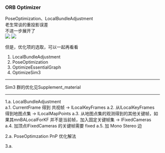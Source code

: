 <!--
 * @Author: Liu Weilong
 * @Date: 2021-01-29 10:38:09
 * @LastEditors: Liu Weilong 
 * @LastEditTime: 2021-01-29 13:58:31
 * @FilePath: /3rd-test-learning/31. orb_slam_related/doc/ORB_optimizer.md
 * @Description: 
-->
### ORB Optimizer 
PoseOptimization、LocalBundleAdjustment<br>
老生常谈的重投影误差<br>
不进一步展开了<br>
![](./picture/4.png)
![](./picture/5.png)

但是，优化项的选取，可以一起再看看
1. LocalBundleAdjustment
2. PoseOptimization
3. OptimizeEssentialGraph
4. OptimizeSim3


-----
Sim3 群的优化见Supplement_material

-----
1.a. LocalBundleAdjustment <br>
a.1. CurrentFrame 得到 共视帧 -> lLocalKeyFrames
a.2. 从lLocalKeyFrames 得到地图点集 -> lLocalMapPoints
a.3. 从地图点集的观测得到的其他关键帧，如果其mnBALocalForKF 并不是当前帧，加入固定关键帧集 -> lFixedCameras
a.4. 加顶点lFixedCameras 的关键帧需要 fixed 
a.5. 加 Mono Stereo 边

2.a. PoseOptimzation PnP 优化解法

3.a. 